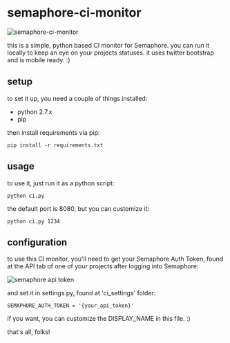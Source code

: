 
# semaphore-ci-monitor

![semaphore-ci-monitor](http://i19.photobucket.com/albums/b164/lucianoratamero/YourCompany_CI.png)

this is a simple, python based CI monitor for Semaphore.
you can run it locally to keep an eye on your projects statuses.
it uses twitter bootstrap and is mobile ready. :)

## setup

to set it up, you need a couple of things installed:

- python 2.7.x
- pip

then install requirements via pip:

```
pip install -r requirements.txt
```

## usage

to use it, just run it as a python script:

```
python ci.py
```

the default port is 8080, but you can customize it:

```
python ci.py 1234
```

## configuration

to use this CI monitor, you'll need to get your Semaphore Auth Token, found at the API tab of one of your projects after logging into Semaphore:

![semaphore api token](http://i19.photobucket.com/albums/b164/lucianoratamero/Screenshotfrom2014-12-31191053.png)

and set it in settings.py, found at 'ci_settings' folder:


```
SEMAPHORE_AUTH_TOKEN = '{your_api_token}'
```

if you want, you can customize the DISPLAY_NAME in this file. :)

that's all, folks!
